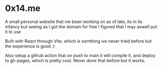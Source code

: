 

# 0x14.me

A small personal website that ive been working on as of late, its in its infancy but seeing as I got the domain for free I figured that I may aswell put it to use

Built with React through Vite, which is somthing ive never tried before but the experience is good :)

Also setup a github action that on push to main it will compile it, and deploy to gh-pages, which is pretty cool. Never done that before but it works. 


